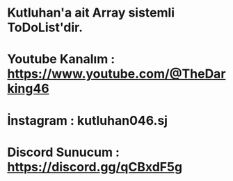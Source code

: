 # Kutluhan'a ait Array sistemli ToDoList'dir.
# Youtube Kanalım : https://www.youtube.com/@TheDarking46
# İnstagram : kutluhan046.sj
# Discord Sunucum : https://discord.gg/qCBxdF5g
